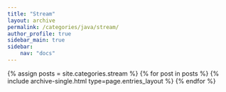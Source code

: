 ```yaml
---
title: "Stream"
layout: archive
permalink: /categories/java/stream/
author_profile: true
sidebar_main: true
sidebar:
    nav: "docs"
---
```


{% assign posts = site.categories.stream %}
{% for post in posts %} {% include archive-single.html type=page.entries_layout %} {% endfor %}